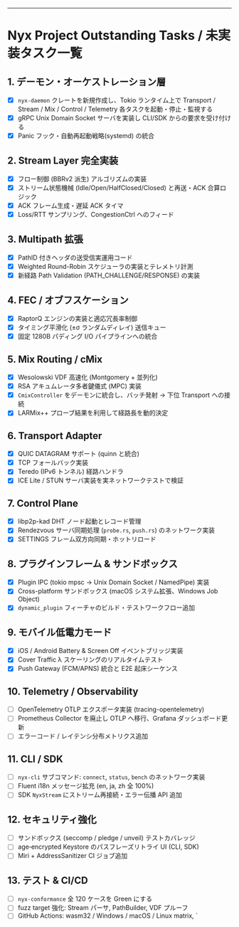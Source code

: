 ---
# Nyx Project Outstanding Tasks / 未実装タスク一覧

## 1. デーモン・オーケストレーション層
- [x] `nyx-daemon` クレートを新規作成し、Tokio ランタイム上で Transport / Stream / Mix / Control / Telemetry 各タスクを起動・停止・監視する
- [x] gRPC Unix Domain Socket サーバを実装し CLI/SDK からの要求を受け付ける
- [x] Panic フック・自動再起動戦略(systemd) の統合

## 2. Stream Layer 完全実装
- [x] フロー制御 (BBRv2 派⽣) アルゴリズムの実装
- [x] ストリーム状態機械 (Idle/Open/HalfClosed/Closed) と再送・ACK 合算ロジック
- [x] ACK フレーム生成・遅延 ACK タイマ
- [x] Loss/RTT サンプリング、CongestionCtrl へのフィード

## 3. Multipath 拡張
- [x] PathID 付きヘッダの送受信実運用コード
- [x] Weighted Round-Robin スケジューラの実装とテレメトリ計測
- [x] 新経路 Path Validation (PATH_CHALLENGE/RESPONSE) の実装

## 4. FEC / オブフスケーション
- [x] RaptorQ エンジンの実装と適応冗長率制御
- [x] タイミング平滑化 (±σ ランダムディレイ) 送信キュー
- [x] 固定 1280B パディング I/O パイプラインへの統合

## 5. Mix Routing / cMix
- [x] Wesolowski VDF 高速化 (Montgomery + 並列化)
- [x] RSA アキュムレータ多者鍵儀式 (MPC) 実装
- [x] `CmixController` をデーモンに統合し、バッチ発射 → 下位 Transport への接続
- [x] LARMix++ プローブ結果を利用して経路長を動的決定

## 6. Transport Adapter
- [x] QUIC DATAGRAM サポート (quinn と統合)
- [x] TCP フォールバック実装
- [x] Teredo (IPv6 トンネル) 経路ハンドラ
- [x] ICE Lite / STUN サーバ実装を実ネットワークテストで検証

## 7. Control Plane
- [x] libp2p-kad DHT ノード起動とレコード管理
- [x] Rendezvous サーバ同期処理 (`probe.rs`, `push.rs`) のネットワーク実装
- [x] SETTINGS フレーム双方向同期・ホットリロード

## 8. プラグインフレーム & サンドボックス
- [x] Plugin IPC (tokio mpsc → Unix Domain Socket / NamedPipe) 実装
- [x] Cross-platform サンドボックス (macOS システム拡張、Windows Job Object)
- [x] `dynamic_plugin` フィーチャのビルド・テストワークフロー追加

## 9. モバイル低電力モード
- [x] iOS / Android Battery & Screen Off イベントブリッジ実装
- [x] Cover Traffic λ スケーリングのリアルタイムテスト
- [x] Push Gateway (FCM/APNS) 統合と E2E 起床シーケンス

## 10. Telemetry / Observability
- [ ] OpenTelemetry OTLP エクスポータ実装 (tracing-opentelemetry)
- [ ] Prometheus Collector を廃止し OTLP へ移行、Grafana ダッシュボード更新
- [ ] エラーコード / レイテンシ分布メトリクス追加

## 11. CLI / SDK
- [ ] `nyx-cli` サブコマンド: `connect`, `status`, `bench` のネットワーク実装
- [ ] Fluent i18n メッセージ拡充 (en, ja, zh 全 100%)
- [ ] SDK `NyxStream` にストリーム再接続・エラー伝播 API 追加

## 12. セキュリティ強化
- [ ] サンドボックス (seccomp / pledge / unveil) テストカバレッジ
- [ ] age‐encrypted Keystore のパスフレーズリトライ UI (CLI, SDK)
- [ ] Miri + AddressSanitizer CI ジョブ追加

## 13. テスト & CI/CD
- [ ] `nyx-conformance` 全 120 ケースを Green にする
- [ ] fuzz target 強化: Stream パーサ, PathBuilder, VDF プルーフ
- [ ] GitHub Actions: wasm32 / Windows / macOS / Linux matrix, `